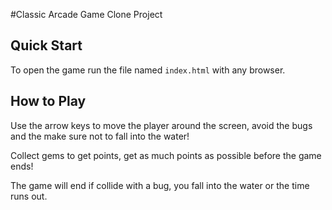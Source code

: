 #Classic Arcade Game Clone Project

## Quick Start

To open the game run the file named `index.html` with any browser.

## How to Play

Use the arrow keys to move the player around the screen, avoid the bugs and the make sure not to fall into the water!

Collect gems to get points, get as much points as possible before the game ends!

The game will end if collide with a bug, you fall into the water or the time runs out.
